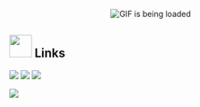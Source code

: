 <p align="center">
  <img src="https://github.com/fxmiko/fxmiko/blob/master/assets/coding-hoodie.gif" alt="GIF is being loaded">
</p>

## <img height="40" src="https://raw.githubusercontent.com/extgfx/extgfx/master/assets/kyubey.gif"/> Links
[![](https://img.shields.io/badge/Twitter-1DA1F2?style=flat-square&logo=twitter&logoColor=white)](https://twitter.com/AdeptGx)
[![](https://img.shields.io/badge/Telegram-2CA5E0?style=flat-square&logo=telegram&logoColor=white)](https://t.me/extgfx)
[![](https://img.shields.io/badge/Facebook-1877F2?style=flat-square&logo=facebook&logoColor=white)](https://fb.me/extgfx)

[![](https://img.shields.io/badge/Ethereum-3C3C3D?style=flat-square&logo=Ethereum)](https://github.com/extgfx/extgfx/blob/master/crypto.txt) 
